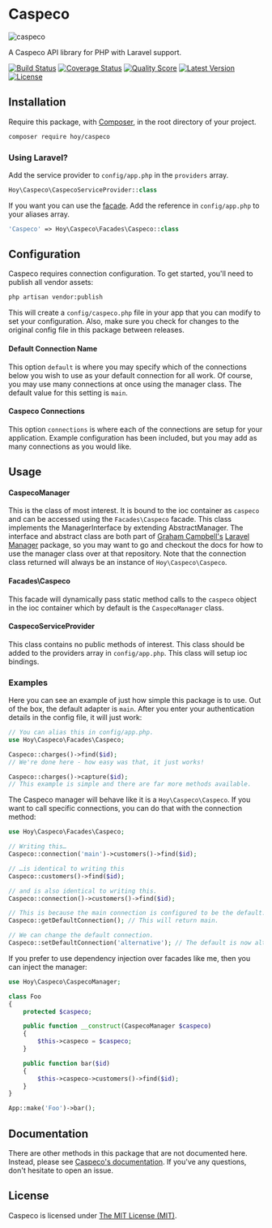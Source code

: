 # Caspeco

![caspeco](https://cloud.githubusercontent.com/assets/499192/10389414/889fba38-6e71-11e5-8620-3d2a8831dc2f.png)

A Caspeco API library for PHP with Laravel support.

[![Build Status](https://img.shields.io/travis/hoymultimedia/PHP-Caspeco/master.svg?style=flat)](https://travis-ci.org/hoymultimedia/PHP-Caspeco)
[![Coverage Status](https://img.shields.io/scrutinizer/coverage/g/hoymultimedia/PHP-Caspeco.svg?style=flat)](https://scrutinizer-ci.com/g/hoymultimedia/PHP-Caspeco/code-structure)
[![Quality Score](https://img.shields.io/scrutinizer/g/hoymultimedia/PHP-Caspeco.svg?style=flat)](https://scrutinizer-ci.com/g/hoymultimedia/PHP-Caspeco)
[![Latest Version](https://img.shields.io/github/release/hoymultimedia/PHP-Caspeco.svg?style=flat)](https://github.com/hoymultimedia/PHP-Caspeco/releases)
[![License](https://img.shields.io/packagist/l/hoy/caspeco.svg?style=flat)](https://packagist.org/packages/hoy/caspeco)

## Installation
Require this package, with [Composer](https://getcomposer.org/), in the root directory of your project.

```bash
composer require hoy/caspeco
```

### Using Laravel?

Add the service provider to `config/app.php` in the `providers` array.

```php
Hoy\Caspeco\CaspecoServiceProvider::class
```

If you want you can use the [facade](http://laravel.com/docs/facades). Add the reference in `config/app.php` to your aliases array.

```php
'Caspeco' => Hoy\Caspeco\Facades\Caspeco::class
```

## Configuration

Caspeco requires connection configuration. To get started, you'll need to publish all vendor assets:

```bash
php artisan vendor:publish
```

This will create a `config/caspeco.php` file in your app that you can modify to set your configuration. Also, make sure you check for changes to the original config file in this package between releases.

#### Default Connection Name

This option `default` is where you may specify which of the connections below you wish to use as your default connection for all work. Of course, you may use many connections at once using the manager class. The default value for this setting is `main`.

#### Caspeco Connections

This option `connections` is where each of the connections are setup for your application. Example configuration has been included, but you may add as many connections as you would like.

## Usage

#### CaspecoManager

This is the class of most interest. It is bound to the ioc container as `caspeco` and can be accessed using the `Facades\Caspeco` facade. This class implements the ManagerInterface by extending AbstractManager. The interface and abstract class are both part of [Graham Campbell's](https://github.com/GrahamCampbell) [Laravel Manager](https://github.com/GrahamCampbell/Laravel-Manager) package, so you may want to go and checkout the docs for how to use the manager class over at that repository. Note that the connection class returned will always be an instance of `Hoy\Caspeco\Caspeco`.

#### Facades\Caspeco

This facade will dynamically pass static method calls to the `caspeco` object in the ioc container which by default is the `CaspecoManager` class.

#### CaspecoServiceProvider

This class contains no public methods of interest. This class should be added to the providers array in `config/app.php`. This class will setup ioc bindings.

### Examples
Here you can see an example of just how simple this package is to use. Out of the box, the default adapter is `main`. After you enter your authentication details in the config file, it will just work:

```php
// You can alias this in config/app.php.
use Hoy\Caspeco\Facades\Caspeco;

Caspeco::charges()->find($id);
// We're done here - how easy was that, it just works!

Caspeco::charges()->capture($id);
// This example is simple and there are far more methods available.
```

The Caspeco manager will behave like it is a `Hoy\Caspeco\Caspeco`. If you want to call specific connections, you can do that with the connection method:

```php
use Hoy\Caspeco\Facades\Caspeco;

// Writing this…
Caspeco::connection('main')->customers()->find($id);

// …is identical to writing this
Caspeco::customers()->find($id);

// and is also identical to writing this.
Caspeco::connection()->customers()->find($id);

// This is because the main connection is configured to be the default.
Caspeco::getDefaultConnection(); // This will return main.

// We can change the default connection.
Caspeco::setDefaultConnection('alternative'); // The default is now alternative.
```

If you prefer to use dependency injection over facades like me, then you can inject the manager:

```php
use Hoy\Caspeco\CaspecoManager;

class Foo
{
	protected $caspeco;

	public function __construct(CaspecoManager $caspeco)
	{
		$this->caspeco = $caspeco;
	}

	public function bar($id)
	{
		$this->caspeco->customers()->find($id);
	}
}

App::make('Foo')->bar();
```

## Documentation
There are other methods in this package that are not documented here. Instead, please see [Caspeco's documentation](http://docs.caspecopayment.apiary.io/). If you've any questions, don't hesitate to open an issue.

## License

Caspeco is licensed under [The MIT License (MIT)](LICENSE).
